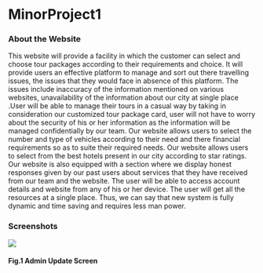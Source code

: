 # MinorProject1

<h3>About the Website</h3>
<p>This website will provide a facility in which the customer can select and choose tour packages according to their requirements and choice. It will provide users an effective platform to manage and sort out there travelling issues, the issues that they would face in absence of this platform. The issues include inaccuracy of the information mentioned on various websites, unavailability of the information about our city at single place .User will be able to manage their tours in a casual way by taking in consideration our customized tour package card, user will not have to worry about the security of his or her information as the information will be managed confidentially by our team. Our website allows users to select the number and type of vehicles according to their need and there financial requirements so as to suite their required needs. Our website allows users to select from the best hotels present in our city according to star ratings. Our website is also equipped with a section where we display honest responses given by our past users about services that they have received from our team and the website. The user will be able to access account details and website from any of his or her device. The user will get all the resources at a single place. Thus, we can say that new system is fully dynamic and time saving and requires less man power.</p>

<h3>Screenshots</h3>
<img src="https://github.com/piyushahir28/MinorProject-1/ujjaintourism/images/1.png">
<h4>Fig.1 Admin Update Screen</h4><br>
